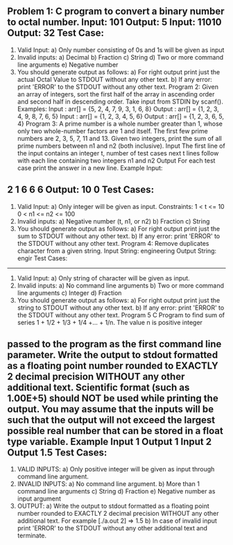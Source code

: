 Problem 1:
C program to convert a binary number to octal number.
Input:
101
Output:
5
Input:
11010
Output:
32
Test Case:
-------------
1. Valid Input:
a) Only number consisting of 0s and 1s will be given as input
2. Invalid inputs:
a) Decimal
b) Fraction
c) String
d) Two or more command line arguments
e) Negative number
3. You should generate output as follows:
a) For right output print just the actual Octal Value to STDOUT without any other text.
b) If any error: print 'ERROR' to the STDOUT without any other text.
Program 2:
Given an array of integers, sort the first half of the array in ascending order and second
half in descending order. Take input from STDIN by scanf().
Examples:
Input : arr[] = {5, 2, 4, 7, 9, 3, 1, 6, 8}
Output : arr[] = {1, 2, 3, 4, 9, 8, 7, 6, 5}
Input : arr[] = {1, 2, 3, 4, 5, 6}
Output : arr[] = {1, 2, 3, 6, 5, 4}
Program 3:
A prime number is a whole number greater than 1, whose only two whole-number factors
are 1 and itself. The first few prime numbers are 2, 3, 5, 7, 11 and 13.
Given two integers, print the sum of all prime numbers between n1 and n2 (both inclusive).
Input
The first line of the input contains an integer t, number of test cases next t lines follow with each
line containing two integers n1 and n2
Output
For each test case print the answer in a new line.
Example
Input:

2
1 6
6 6
Output:
10
0
Test Cases:
---------------
1. Valid Input:
a) Only integer will be given as input.
Constraints:
1 < t <= 10
0 < n1 <= n2 <= 100
2. Invalid inputs:
a) Negative number (t, n1, or n2)
b) Fraction
c) String
3. You should generate output as follows:
a) For right output print just the sum to STDOUT without any other text.
b) If any error: print 'ERROR' to the STDOUT without any other text.
Program 4:
Remove duplicates character from a given string.
Input String:
engineering
Output String:
engir
Test Cases:
---------------
1. Valid Input:
a) Only string of character will be given as input.
2. Invalid inputs:
a) No command line arguments
b) Two or more command line arguments
c) Integer
d) Fraction
3. You should generate output as follows:
a) For right output print just the string to STDOUT without any other text.
b) If any error: print 'ERROR' to the STDOUT without any other text.
Program 5
C Program to find sum of series 1 + 1/2 + 1/3 + 1/4 +... + 1/n. The value n is positive integer

passed to the program as the first command line parameter. Write the output to stdout formatted
as a floating point number rounded to EXACTLY 2 decimal precision WITHOUT any other
additional text. Scientific format (such as 1.00E+5) should NOT be used while printing the
output. You may assume that the inputs will be such that the output will not exceed the largest
possible real number that can be stored in a float type variable.
Example
Input
1
Output
1
Input
2
Output
1.5
Test Cases:
--------------
1. VALID INPUTS:
a) Only positive integer will be given as input through command line argument.
2. INVALID INPUTS:
a) No command line argument.
b) More than 1 command line arguments
c) String
d) Fraction
e) Negative number as input argument
3. OUTPUT:
a) Write the output to stdout formatted as a floating point number rounded to EXACTLY 2
decimal precision WITHOUT any other additional text.
For example
[./a.out 2] => 1.5
b) In case of invalid input print 'ERROR' to the STDOUT without any other additional text and
terminate.
